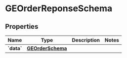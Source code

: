 
# GEOrderReponseSchema

## Properties
Name | Type | Description | Notes
------------ | ------------- | ------------- | -------------
**&#x60;data&#x60;** | [**GEOrderSchema**](GEOrderSchema.md) |  | 



